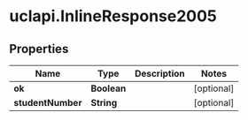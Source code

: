 # uclapi.InlineResponse2005

## Properties

Name | Type | Description | Notes
------------ | ------------- | ------------- | -------------
**ok** | **Boolean** |  | [optional] 
**studentNumber** | **String** |  | [optional] 


